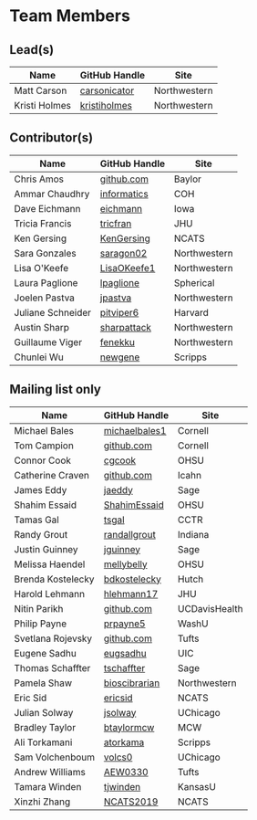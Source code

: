 # Team Members

## Lead(s)
Name | GitHub Handle | Site
-- | -- | --
Matt Carson | [carsonicator](https://github.com/carsonicator) | Northwestern
Kristi Holmes | [kristiholmes](http://github.com/kristiholmes) | Northwestern

## Contributor(s)
Name | GitHub Handle | Site
-- | -- | --
Chris Amos | [github.com](http://github.com) | Baylor
Ammar Chaudhry | [informatics](https://github.com/achaudhry615/informatics) | COH
Dave Eichmann | [eichmann](http://github.com/eichmann) | Iowa
Tricia Francis | [tricfran](http://github.com/tricfran) | JHU
Ken Gersing | [KenGersing](https://github.com/KenGersing) | NCATS
Sara Gonzales | [saragon02](https://github.com/saragon02) | Northwestern
Lisa O'Keefe | [LisaOKeefe1](https://github.com/LisaOKeefe1) | Northwestern
Laura Paglione | [lpaglione](https://github.com/lpaglione) | Spherical
Joelen Pastva | [jpastva](https://github.com/jpastva) | Northwestern
Juliane Schneider | [pitviper6](http://github.com/pitviper6) | Harvard
Austin Sharp | [sharpattack](https://github.com/sharpattack) | Northwestern
Guillaume Viger | [fenekku](https://github.com/fenekku) | Northwestern
Chunlei Wu | [newgene](https://github.com/newgene) | Scripps

## Mailing list only
Name | GitHub Handle | Site
-- | -- | --
Michael Bales | [michaelbales1](http://github.com/michaelbales1) | Cornell
Tom Campion | [github.com](http://github.com) | Cornell
Connor Cook | [cgcook](https://github.com/cgcook) | OHSU
Catherine  Craven | [github.com](http://github.com) | Icahn
James Eddy | [jaeddy](https://github.com/jaeddy) | Sage
Shahim Essaid | [ShahimEssaid](http://github.com/ShahimEssaid) | OHSU
Tamas Gal | [tsgal](https://github.com/tsgal) | CCTR
Randy Grout | [randallgrout](https://github.com/randallgrout) | Indiana
Justin Guinney | [jguinney](http://github.com/jguinney) | Sage
Melissa Haendel | [mellybelly](http://github.com/mellybelly) | OHSU
Brenda Kostelecky | [bdkostelecky](http://github.com/bdkostelecky) | Hutch
Harold Lehmann | [hlehmann17](https://github.com/hlehmann17) | JHU
Nitin Parikh | [github.com](http://github.com) | UCDavisHealth
Philip Payne | [prpayne5](http://github.com/prpayne5) | WashU
Svetlana Rojevsky | [github.com](http://github.com) | Tufts
Eugene Sadhu | [eugsadhu](https://github.com/eugsadhu) | UIC
Thomas Schaffter | [tschaffter](https://github.com/tschaffter) | Sage
Pamela Shaw | [bioscibrarian](https://github.com/bioscibrarian) | Northwestern
Eric Sid | [ericsid](https://github.com/ericsid) | NCATS
Julian Solway | [jsolway](http://github.com/jsolway) | UChicago
Bradley Taylor | [btaylormcw](https://github.com/btaylormcw) | MCW
Ali Torkamani | [atorkama](https://github.com/atorkama) | Scripps
Sam Volchenboum | [volcs0](https://github.com/volcs0) | UChicago
Andrew Williams | [AEW0330](http://github.com/AEW0330) | Tufts
Tamara Winden | [tjwinden](http://github.com/tjwinden) | KansasU
Xinzhi Zhang | [NCATS2019](https://github.com/NCATS2019) | NCATS

